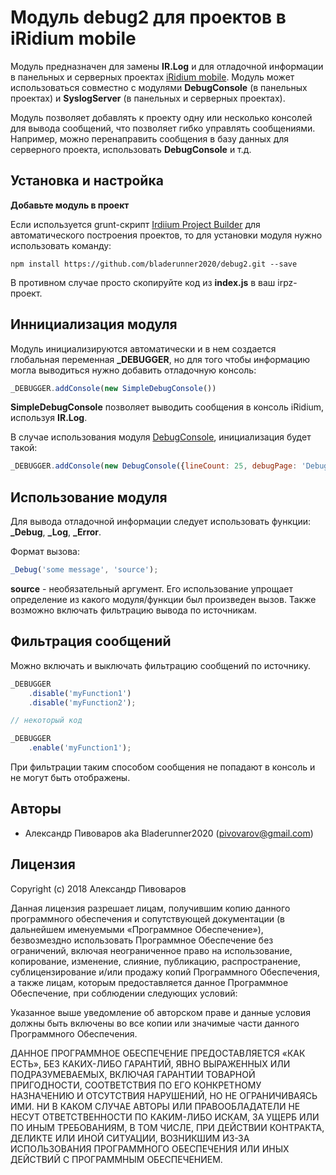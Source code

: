 # Модуль debug2 для проектов в iRidium mobile

Модуль предназначен для замены **IR.Log** и для отладочной информации в панельных и серверных проектах [iRidium mobile](http://www.iridi.com).
Модуль может использоваться совместно с модулями **DebugConsole** (в панельных проектах) и **SyslogServer** (в панельных и серверных проектах).

Модуль позволяет добавлять к проекту одну или несколько консолей для вывода сообщений, что позволяет гибко управлять сообщениями.
Например, можно перенаправить сообщения в базу данных для серверного проекта, использовать **DebugConsole** и т.д.


## Установка и настройка

**Добавьте модуль в проект**

Если используется grunt-скрипт [Irdiium Project Builder](https://github.com/bladerunner2020/iridium-project-builder)
для автоматического построения проектов, то для установки модуля нужно использовать команду:

```
npm install https://github.com/bladerunner2020/debug2.git --save
```

В противном случае просто скопируйте код из **index.js** в ваш irpz-проект.

## Иннициализация модуля

Модуль инициализируются автоматически и в нем создается глобальная переменная **_DEBUGGER**, но для того чтобы
информацию могла выводиться нужно добавить отладочную консоль:

```javascript
_DEBUGGER.addConsole(new SimpleDebugConsole())
```
**SimpleDebugConsole** позволяет выводить сообщения в консоль iRidium, используя **IR.Log**.

В случае использования модуля [DebugConsole](https://github.com/bladerunner2020/debug-console), инициализация будет такой:

```javascript
_DEBUGGER.addConsole(new DebugConsole({lineCount: 25, debugPage: 'DebugPopup'}));
```

## Использование модуля

Для вывода отладочной информации следует использовать функции: **_Debug**, **_Log**, **_Error**.

Формат вызова:

```javascript
_Debug('some message', 'source');
```

**source** - необязательный аргумент. Его использование упрощает определение из какого модуля/функции был произведен вызов.
Также возможно включать фильтрацию вывода по источникам.

## Фильтрация сообщений

Можно включать и выключать фильтрацию сообщений по источнику.

```javascript
_DEBUGGER
    .disable('myFunction1')
    .disable('myFunction2');

// некоторый код

_DEBUGGER
    .enable('myFunction1');
```

При фильтрации таким способом сообщения не попадают в консоль и не могут быть отображены.



## Авторы

* Александр Пивоваров aka Bladerunner2020 ([pivovarov@gmail.com](mailto:pivovarov@gmail.com))

## Лицензия
Copyright (c) 2018 Александр Пивоваров

Данная лицензия разрешает лицам, получившим копию данного программного обеспечения и сопутствующей документации (в дальнейшем именуемыми «Программное Обеспечение»), безвозмездно использовать Программное Обеспечение без ограничений, включая неограниченное право на использование, копирование, изменение, слияние, публикацию, распространение, сублицензирование и/или продажу копий Программного Обеспечения, а также лицам, которым предоставляется данное Программное Обеспечение, при соблюдении следующих условий:

Указанное выше уведомление об авторском праве и данные условия должны быть включены во все копии или значимые части данного Программного Обеспечения.

ДАННОЕ ПРОГРАММНОЕ ОБЕСПЕЧЕНИЕ ПРЕДОСТАВЛЯЕТСЯ «КАК ЕСТЬ», БЕЗ КАКИХ-ЛИБО ГАРАНТИЙ, ЯВНО ВЫРАЖЕННЫХ ИЛИ ПОДРАЗУМЕВАЕМЫХ, ВКЛЮЧАЯ ГАРАНТИИ ТОВАРНОЙ ПРИГОДНОСТИ, СООТВЕТСТВИЯ ПО ЕГО КОНКРЕТНОМУ НАЗНАЧЕНИЮ И ОТСУТСТВИЯ НАРУШЕНИЙ, НО НЕ ОГРАНИЧИВАЯСЬ ИМИ. НИ В КАКОМ СЛУЧАЕ АВТОРЫ ИЛИ ПРАВООБЛАДАТЕЛИ НЕ НЕСУТ ОТВЕТСТВЕННОСТИ ПО КАКИМ-ЛИБО ИСКАМ, ЗА УЩЕРБ ИЛИ ПО ИНЫМ ТРЕБОВАНИЯМ, В ТОМ ЧИСЛЕ, ПРИ ДЕЙСТВИИ КОНТРАКТА, ДЕЛИКТЕ ИЛИ ИНОЙ СИТУАЦИИ, ВОЗНИКШИМ ИЗ-ЗА ИСПОЛЬЗОВАНИЯ ПРОГРАММНОГО ОБЕСПЕЧЕНИЯ ИЛИ ИНЫХ ДЕЙСТВИЙ С ПРОГРАММНЫМ ОБЕСПЕЧЕНИЕМ.
